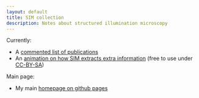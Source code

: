 ```yaml
---
layout: default
title: SIM collection
description: Notes about structured illumination microscopy
---
```


Currently:

* A [commented list of publications](literature.html)
* An [animation on how SIM extracts extra information](files/illumination-scan-video.avi) (free to use under
  [CC-BY-SA](https://creativecommons.org/licenses/by-sa/4.0/legalcode))


Main page:
* My main [homepage on github pages](https://mueller-physics.github.io)
